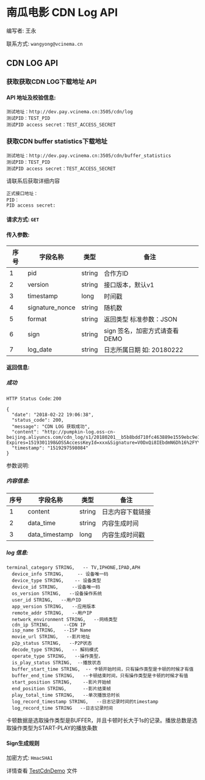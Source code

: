 # 南瓜电影 CDN Log API

编写者: 王永 

联系方式: `wangyong@vcinema.cn`


## CDN LOG API

### 获取获取CDN LOG下载地址 API

#### API 地址及校验信息: 

```
测试地址：http://dev.pay.vcinema.cn:3505/cdn/log
测试PID：TEST_PID
测试PID access secret：TEST_ACCESS_SECRET
```

### 获取CDN buffer statistics下载地址

```
测试地址：http://dev.pay.vcinema.cn:3505/cdn/buffer_statistics
测试PID：TEST_PID
测试PID access secret：TEST_ACCESS_SECRET
```

请联系后获取详细内容

```
正式接口地址：
PID：
PID access secret:
```


#### 请求方式: `GET`

#### 传入参数:

序号  | 字段名称 |   类型   | 备注
---- | ------- | ------ | -----
  1  |  pid    | string  | 合作方ID
  2  | version | string | 接口版本，默认v1
  3  | timestamp | long   | 时间戳
  4  | signature_nonce  | string | 随机数
  5  | format    | string |  返回类型 标准参数：JSON
  6  | sign | string | sign 签名，加密方式请查看DEMO
  7  | log_date | string | 日志所属日期 如: 20180222



#### 返回信息:

##### 成功

`HTTP Status Code`: `200`

```
{
  "date": "2018-02-22 19:06:38",
  "status_code": 200,
  "message": "CDN LOG 获取成功",
  "content": "http://pumpkin-log.oss-cn-beijing.aliyuncs.com/cdn_log/s1/20180201__b5b8bdd710fc463889e1559ebc9e1dcf?Expires=1519301198&OSSAccessKeyId=xxx&Signature=V0DxQi8IEbdmN6Dh16%2FYYXI7%2FLQ%3D",
  "timestamp": "1519297598084"
}
```

参数说明:

##### 内容信息:

序号  | 字段名称 |   类型   | 备注
---- | ------- | ------ | -----
  1  |  content | string  | 日志内容下载链接
  2  | data_time | string | 内容生成时间
  3  | data_timestamp |  long   | 内容生成时间戳
  
##### log 信息:

```
terminal_category STRING,   -- TV,IPHONE,IPAD,APH
  device_info STRING,     -- 设备唯一码
  device_type STRING,    -- 设备类型
  device_id STRING,     --设备唯一码
  os_version STRING,   --设备操作系统
  user_id STRING,   --用户ID
  app_version STRING,   --应用版本
  remote_addr STRING,   --用户IP
  network_environment STRING,   --网络类型
  cdn_ip STRING,     --CDN IP
  isp_name STRING,   --ISP Name
  movie_url STRING,   --影片地址
  p2p_status STRING,   --P2P状态
  decode_type STRING,   -- 解码模式
  operate_type STRING,   --操作类型，
  is_play_status STRING,  --播放状态
  buffer_start_time STRING,  -- 卡顿开始时间，只有操作类型是卡顿的时候才有值
  buffer_end_time STRING,   --卡顿结束时间，只有操作类型是卡顿的时候才有值
  start_position STRING,    --影片开始帧
  end_position STRING,      --影片结束帧
  play_total_time STRING,   --单次播放总时长
  log_record_timestamp STRING,   --日志记录时间的timestamp
  log_record_time STRING   --日志记录时间
```

卡顿数据是选取操作类型是BUFFER，并且卡顿时长大于1s的记录。播放总数是选取操作类型为START-PLAY的播放条数



#### Sign生成规则

加密方式: `HmacSHA1`

详情查看 [TestCdnDemo](https://github.com/pumpkin-movie/pumpkin_partner_api_demo/blob/master/src/test/java/cn/vcinema/partner/TestCdn.java) 文件
